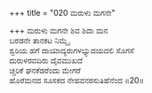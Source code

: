 +++
title = "020 ಮರುಳು ಮಗನೇ"

+++
ಮರುಳು ಮಗನೇ ಶಿವ ಶಿವಾ ಮನ  
ಬರಡನೇ ತಾನಕಟ ನಿಮ್ಮೈ  
ಶ್ವರಿಯ ಹಗೆ ದಾಯಾದ್ಯರುಗಳಭ್ಯುದಯದಲಿ ಸೊಗಸೆ  
ದುರುಳರವದಿರು ದೈವಮುಖದೆ  
ಚ್ಚರಿಕೆ ಘನಕೆಡರೆಂದು ಮೇಗರೆ  
ಹೊರೆಮನದ ಸೂಸಕದ ನೇಹವನರಸುತಿಹೆನೆಂದ    ॥20॥